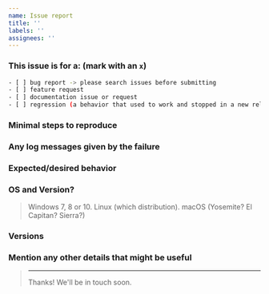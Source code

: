 ```yaml
---
name: Issue report
title: ''
labels: ''
assignees: ''
---
```


<!--
IF SUFFICIENT INFORMATION IS NOT PROVIDED VIA THE FOLLOWING TEMPLATE THE ISSUE MIGHT BE CLOSED WITHOUT FURTHER CONSIDERATION OR INVESTIGATION
> Please provide us with the following information
> ---------------------------------------------------------------
-->

### This issue is for a: (mark with an `x`)

```bash
- [ ] bug report -> please search issues before submitting
- [ ] feature request
- [ ] documentation issue or request
- [ ] regression (a behavior that used to work and stopped in a new release)
```

### Minimal steps to reproduce
>

### Any log messages given by the failure
>

### Expected/desired behavior
>

### OS and Version?

> Windows 7, 8 or 10. Linux (which distribution). macOS (Yosemite? El Capitan? Sierra?)

### Versions
>

### Mention any other details that might be useful

> ---------------------------------------------------------------
> Thanks! We'll be in touch soon.
